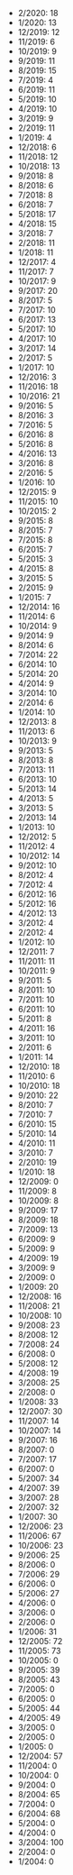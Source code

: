 *  2/2020: 18
*  1/2020: 13
*  12/2019: 12
*  11/2019: 6
*  10/2019: 9
*  9/2019: 11
*  8/2019: 15
*  7/2019: 4
*  6/2019: 11
*  5/2019: 10
*  4/2019: 10
*  3/2019: 9
*  2/2019: 11
*  1/2019: 4
*  12/2018: 6
*  11/2018: 12
*  10/2018: 13
*  9/2018: 8
*  8/2018: 6
*  7/2018: 8
*  6/2018: 7
*  5/2018: 17
*  4/2018: 15
*  3/2018: 7
*  2/2018: 11
*  1/2018: 11
*  12/2017: 4
*  11/2017: 7
*  10/2017: 9
*  9/2017: 20
*  8/2017: 5
*  7/2017: 10
*  6/2017: 13
*  5/2017: 10
*  4/2017: 10
*  3/2017: 14
*  2/2017: 5
*  1/2017: 10
*  12/2016: 3
*  11/2016: 18
*  10/2016: 21
*  9/2016: 5
*  8/2016: 3
*  7/2016: 5
*  6/2016: 8
*  5/2016: 8
*  4/2016: 13
*  3/2016: 8
*  2/2016: 5
*  1/2016: 10
*  12/2015: 9
*  11/2015: 10
*  10/2015: 2
*  9/2015: 8
*  8/2015: 7
*  7/2015: 8
*  6/2015: 7
*  5/2015: 3
*  4/2015: 8
*  3/2015: 5
*  2/2015: 9
*  1/2015: 7
*  12/2014: 16
*  11/2014: 6
*  10/2014: 9
*  9/2014: 9
*  8/2014: 6
*  7/2014: 22
*  6/2014: 10
*  5/2014: 20
*  4/2014: 9
*  3/2014: 10
*  2/2014: 6
*  1/2014: 10
*  12/2013: 8
*  11/2013: 6
*  10/2013: 9
*  9/2013: 5
*  8/2013: 8
*  7/2013: 11
*  6/2013: 10
*  5/2013: 14
*  4/2013: 5
*  3/2013: 5
*  2/2013: 14
*  1/2013: 10
*  12/2012: 5
*  11/2012: 4
*  10/2012: 14
*  9/2012: 10
*  8/2012: 4
*  7/2012: 4
*  6/2012: 16
*  5/2012: 16
*  4/2012: 13
*  3/2012: 4
*  2/2012: 4
*  1/2012: 10
*  12/2011: 7
*  11/2011: 11
*  10/2011: 9
*  9/2011: 5
*  8/2011: 10
*  7/2011: 10
*  6/2011: 10
*  5/2011: 8
*  4/2011: 16
*  3/2011: 10
*  2/2011: 6
*  1/2011: 14
*  12/2010: 18
*  11/2010: 6
*  10/2010: 18
*  9/2010: 22
*  8/2010: 7
*  7/2010: 7
*  6/2010: 15
*  5/2010: 14
*  4/2010: 11
*  3/2010: 7
*  2/2010: 19
*  1/2010: 18
*  12/2009: 0
*  11/2009: 8
*  10/2009: 8
*  9/2009: 17
*  8/2009: 18
*  7/2009: 13
*  6/2009: 9
*  5/2009: 9
*  4/2009: 19
*  3/2009: 9
*  2/2009: 0
*  1/2009: 20
*  12/2008: 16
*  11/2008: 21
*  10/2008: 10
*  9/2008: 23
*  8/2008: 12
*  7/2008: 24
*  6/2008: 0
*  5/2008: 12
*  4/2008: 19
*  3/2008: 25
*  2/2008: 0
*  1/2008: 33
*  12/2007: 30
*  11/2007: 14
*  10/2007: 14
*  9/2007: 16
*  8/2007: 0
*  7/2007: 17
*  6/2007: 0
*  5/2007: 34
*  4/2007: 39
*  3/2007: 28
*  2/2007: 32
*  1/2007: 30
*  12/2006: 23
*  11/2006: 67
*  10/2006: 23
*  9/2006: 25
*  8/2006: 0
*  7/2006: 29
*  6/2006: 0
*  5/2006: 27
*  4/2006: 0
*  3/2006: 0
*  2/2006: 0
*  1/2006: 31
*  12/2005: 72
*  11/2005: 73
*  10/2005: 0
*  9/2005: 39
*  8/2005: 43
*  7/2005: 0
*  6/2005: 0
*  5/2005: 44
*  4/2005: 49
*  3/2005: 0
*  2/2005: 0
*  1/2005: 0
*  12/2004: 57
*  11/2004: 0
*  10/2004: 0
*  9/2004: 0
*  8/2004: 65
*  7/2004: 0
*  6/2004: 68
*  5/2004: 0
*  4/2004: 0
*  3/2004: 100
*  2/2004: 0
*  1/2004: 0